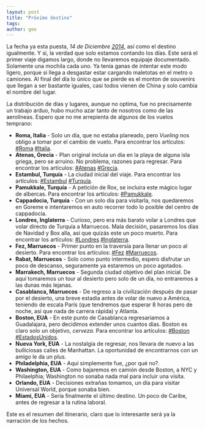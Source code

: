 ```yaml
---
layout: post
title: "Próximo destino"
tags: 
author: geo
---
```

La fecha ya esta puesta, *14 de Diciembre [2014](/tag/2014)*, así como el destino igualmente. Y si, la verdad que solo estamos contando los días. Este será el primer viaje digamos largo, donde no llevaremos equipaje documentado. Solamente una mochila cada uno. Ya tenía ganas de intentar este modo ligero, porque si llega a desgastar estar cargando maletotas en el metro o camiones. Al final del día lo único que se pierde es el monton de souvenirs que llegan a ser bastante iguales, casi todos vienen de China y solo cambia el nombre del lugar.

La distribución de días y lugares, aunque no optima, fue no precisamente un trabajo arduo, hubo mucho azar tanto de nosotros como de las aerolíneas. Espero que no me arrepienta de algunos de los vuelos temprano:

* **Roma, Italia** - Solo un día, que no estaba planeado, pero *Vueling* nos obligo a tomar por el cambio de vuelo. Para encontrar los artículos: [#Roma](/tag/roma) [#Italia](/tag/italia).
* **Atenas, Grecia** - Plan original incluia un día en la playa de alguna isla griega, pero se arruino. No problema, razones para regresar. Para encontrar los artículos: [#Atenas](/tag/atenas) [#Grecia](/tag/grecia).
* **Estambul, Turquía** - La ciudad inicial del viaje. Para encontrar los artículos: [#Estambul](/tag/estambul) [#Turquía](/tag/turquia).
* **Pamukkale, Turquía** - A petición de Rox, se incluira este mágico lugar de albercas. Para encontrar los artículos: [#Pamukkale](/tag/pamukkale).
* **Cappadocia, Turquía** - Con un solo día para visitarla, nos quedaremos en Goreme e intentaremos en auto recorrer todo lo posible del centro de cappadocia.
* **Londres, Inglaterra** - Curioso, pero era más barato volar a Londres que volar directo de Turquía a Marruecos. Mala decisión, pasaremos los dias de Navidad y Box alla, asi que quizás este un poco muerto. Para encontrar los artículos: [#Londres](/tag/londres) [#Inglaterra](/tag/reino-unido).
* **Fez, Marruecos**  - Primer punto en la traversía para llenar un poco al desierto. Para encontrar los artículos: [#Fez](/tag/fez) [#Marruecos](/tag/marruecos).
* **Rabat, Marruecos** - Solo como punto intermedio, espero disfrutar un poco de descanso, seguramente ya estaremos un poco agotados.
* **Marrakech, Marruecos** - Segunda ciudad objetivo del plan inicial. De aquí tomaremos un tour al desierto pero solo de un día, no entraremos a las dunas más lejanas.
* **Casablanca, Marruecos** - De regreso a la civilización después de pasar por el desierto, una breve estadía antes de volar de nuevo a América, teniendo de escala París (que tendremos que esperar 8 horas pero de noche, así que nada de carrera rápida) y Atlanta.
* **Boston, EUA** - En este punto de Casablanca regresariamos a Guadalajara, pero decidimos extender unos cuantos días. Boston es claro solo un objetivo, *cerveza*. Para encontrar los artículos: [#Boston](/tag/boston) [#EstadosUnidos](/tag/estados-unidos).
* **Nueva York, EUA** - La nostalgia de regresar, nos llevara de nuevo a las bulliciosas calles de Manhattan. La oportunidad de encontrarnos con un amigo le da un plus.
* **Philadelphia, EUA** - Aquí simplemente fue, ¿por qué no?.
* **Washington, EUA** - Como bajaremos en camión desde Boston, a NYC y Philaelphia; Washington no sonaba nada mal para incluir una visita.
* **Orlando, EUA** - Decisiones extrañas tomamos, un día para visitar Universal World, porque sonaba bien.
* **Miami, EUA** - Sería finalmente el último destino. Un poco de Caribe, antes de regresar a la rutina laboral.

Este es el resumen del itinerario, claro que lo interesante será ya la narración de los hechos.
